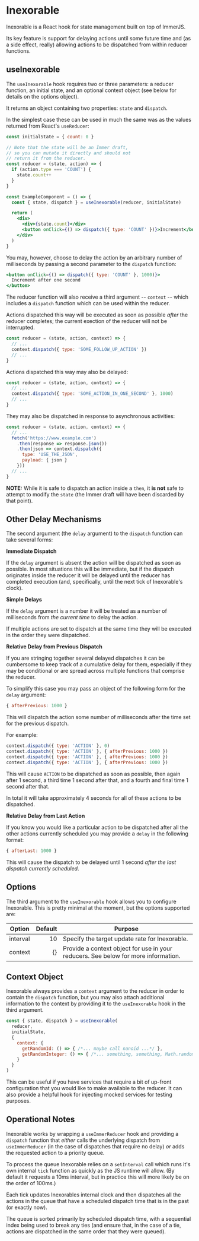 # Inexorable

Inexorable is a React hook for state management built on top of ImmerJS.

Its key feature is support for delaying actions until some future time and (as a side effect, really) allowing actions to be dispatched from within reducer functions.

## useInexorable

The `useInexorable` hook requires two or three parameters: a reducer function, an initial state, and an optional context object (see below for details on the options object).

It returns an object containing two properties: `state` and `dispatch`.

In the simplest case these can be used in much the same was as the values returned from React's `useReducer`:

```jsx
const initialState = { count: 0 }

// Note that the state will be an Immer draft,
// so you can mutate it directly and should not
// return it from the reducer.
const reducer = (state, action) => {
  if (action.type === 'COUNT') {
    state.count++
  }
}

const ExampleComponent = () => {
  const { state, dispatch } = useInexorable(reducer, initialState)

  return (
    <div>
      <div>{state.count}</div>
      <button onClick={() => dispatch({ type: 'COUNT' })}>Increment</button>
    </div>
  )
}
```

You may, however, choose to delay the action by an arbitrary number of milliseconds by passing a second parameter to the `dispatch` function:

```jsx
<button onClick={() => dispatch({ type: 'COUNT' }, 1000)}>
  Increment after one second
</button>
```

The reducer function will also receive a third argument -- `context` -- which includes a `dispatch` function which can be used within the reducer.

Actions dispatched this way will be executed as soon as possible _after_ the reducer completes; the current exection of the reducer will not be interrupted.

```jsx
const reducer = (state, action, context) => {
  // ...
  context.dispatch({ type: 'SOME_FOLLOW_UP_ACTION' })
  // ...
}
```

Actions dispatched this way may also be delayed:

```jsx
const reducer = (state, action, context) => {
  // ...
  context.dispatch({ type: 'SOME_ACTION_IN_ONE_SECOND' }, 1000)
  // ...
}
```

They may also be dispatched in response to asynchronous activities:

```jsx
const reducer = (state, action, context) => {
  // ...
  fetch('https://www.example.com')
    .then(response => response.json())
    .then(json => context.dispatch({
      type: 'USE_THE_JSON',
      payload: { json }
    }))
  // ...
}
```

**NOTE:** While it is safe to dispatch an action inside a `then`, it **is not** safe to attempt to modify the `state` (the Immer draft will have been discarded by that point).

## Other Delay Mechanisms

The second argument (the `delay` argument) to the `dispatch` function can take several forms:

**Immediate Dispatch**

If the `delay` argument is absent the action will be dispatched as soon as possible. In most situations this will be immediate, but if the dispatch originates inside the reducer it will be delayed until the reducer has completed execution (and, specifically, until the next tick of Inexorable's clock).

**Simple Delays**

If the `delay` argument is a number it will be treated as a number of milliseconds from _the current time_ to delay the action.

If multiple actions are set to dispatch at the same time they will be executed in the order they were dispatched.

**Relative Delay from Previous Dispatch**

If you are stringing together several delayed dispatches it can be cumbersome to keep track of a cumulative delay for them, especially if they may be conditional or are spread across multiple functions that comprise the reducer.

To simplify this case you may pass an object of the following form for the `delay` argument:
```javascript
{ afterPrevious: 1000 }
```

This will dispatch the action some number of milliseconds after the time set for the previous dispatch.

For example:
```javascript
context.dispatch({ type: 'ACTION' }, 0)
context.dispatch({ type: 'ACTION' }, { afterPrevious: 1000 })
context.dispatch({ type: 'ACTION' }, { afterPrevious: 1000 })
context.dispatch({ type: 'ACTION' }, { afterPrevious: 1000 })
```

This will cause `ACTION` to be dispatched as soon as possible, then again after 1 second, a third time 1 second after that, and a fourth and final time 1 second after that.

In total it will take approximately 4 seconds for all of these actions to be dispatched.

**Relative Delay from Last Action**

If you know you would like a particular action to be dispatched after all the other actions currently scheduled you may provide a `delay` in the following format:

```javascript
{ afterLast: 1000 }
```

This will cause the dispatch to be delayed until 1 second _after the last dispatch currently scheduled_.

## Options

The third argument to the `useInexorable` hook allows you to configure Inexorable. This is pretty minimal at the moment, but the options supported are:

| Option   | Default | Purpose                                                                            |
|----------|--------:|------------------------------------------------------------------------------------|
| interval | 10      | Specify the target update rate for Inexorable.                                     |
| context  | {}      | Provide a context object for use in your reducers. See below for more information. |

## Context Object

Inexorable always provides a `context` argument to the reducer in order to contain the `dispatch` function, but you may also attach additional information to the context by providing it to the `useInexorable` hook in the third argument.

```javascript
const { state, dispatch } = useInexorable(
  reducer,
  initialState,
  {
    context: {
      getRandomId: () => { /*... maybe call nanoid ...*/ },
      getRandomInteger: () => { /*... something, something, Math.random() ...*/ }
    }
  }
)
```

This can be useful if you have services that require a bit of up-front configuration that you would like to make available to the reducer. It can also provide a helpful hook for injecting mocked services for testing purposes.

## Operational Notes

Inexorable works by wrapping a `useImmerReducer` hook and providing a `dispatch` function that _either_ calls the underlying dispatch from `useImmerReducer` (in the case of dispatches that require no delay) _or_ adds the requested action to a priority queue.

To process the queue Inexorable relies on a `setInterval` call which runs it's own internal `tick` function as quickly as the JS runtime will allow. (By default it requests a 10ms interval, but in practice this will more likely be on the order of 100ms.)

Each tick updates Inexorables internal clock and then dispatches all the actions in the queue that have a scheduled dispatch time that is in the past (or exactly now).

The queue is sorted primarily by scheduled dispatch time, with a sequential index being used to break any ties (and ensure that, in the case of a tie, actions are dispatched in the same order that they were queued).